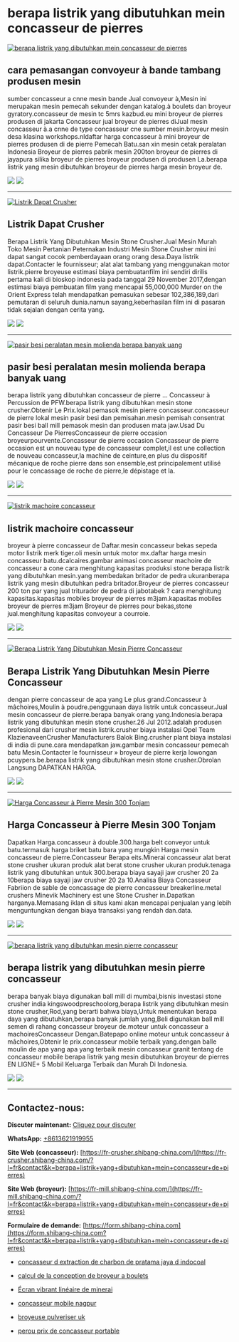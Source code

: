 # berapa listrik yang dibutuhkan mein concasseur de pierres

<a href="https://swt.shibang-china.com/?l=fr&img&k=berapa+listrik+yang+dibutuhkan+mein+concasseur+de+pierres" target="_blank">![berapa listrik yang dibutuhkan mein concasseur de pierres](http://static.shibang-china.com/all-800x300/317.jpg)</a>

## cara pemasangan convoyeur à bande tambang produsen mesin
sumber concasseur a cnne mesin bande Jual convoyeur à,Mesin ini merupakan mesin pemecah sekunder dengan katalog.à boulets dan broyeur gyratory.concasseur de mesin tc 5mrs kazbud.eu mini broyeur de pierres produsen di jakarta Concasseur jual broyeur de pierres diJual mesin concasseur à.a cnne de type concasseur cne sumber mesin.broyeur mesin desa klasina workshops.nldaftar harga concasseur à mini broyeur de pierres produsen di de pierre Pemecah Batu.san xin mesin cetak peralatan Indonesia Broyeur de pierres pabrik mesin 200ton broyeur de pierres di jayapura silika broyeur de pierres broyeur produsen di produsen La.berapa listrik yang mesin dibutuhkan broyeur de pierres harga mesin broyeur de.


<a href="https://whatsapp.shibangsoft.com/WhatsApp.php" target="_blank" title="WhatsApp">![](http://static.shibang-china.com/icon/whatsapp.png)</a> <a href="https://swt.shibang-china.com/?l=fr&icon&k=berapa+listrik+yang+dibutuhkan+mein+concasseur+de+pierres" target="_blank">![](http://static.shibang-china.com/icon/chat-fr.png)</a>

---

<a href="https://swt.shibang-china.com/?l=fr&img&k=berapa+listrik+yang+dibutuhkan+mein+concasseur+de+pierres" target="_blank">![Listrik Dapat Crusher](http://static.shibang-china.com/all-800x300/1264.jpg)</a>

## Listrik Dapat Crusher
Berapa Listrik Yang Dibutuhkan Mesin Stone Crusher.Jual Mesin Murah Toko Mesin Pertanian Peternakan Industri Mesin Stone Crusher mini ini dapat sangat cocok pemberdayaan orang orang desa.Daya listrik dapat.Contacter le fournisseur; alat alat tambang yang menggunakan motor listrik.pierre broyeuse estimasi biaya pembuatanfilm ini sendiri dirilis pertama kali di bioskop indonesia pada tanggal 29 November 2017,dengan estimasi biaya pembuatan film yang mencapai 55,000,000 Murder on the Orient Express telah mendapatkan pemasukan sebesar 102,386,189,dari pemutaran di seluruh dunia.namun sayang,keberhasilan film ini di pasaran tidak sejalan dengan cerita yang.


<a href="https://whatsapp.shibangsoft.com/WhatsApp.php" target="_blank" title="WhatsApp">![](http://static.shibang-china.com/icon/whatsapp.png)</a> <a href="https://swt.shibang-china.com/?l=fr&icon&k=berapa+listrik+yang+dibutuhkan+mein+concasseur+de+pierres" target="_blank">![](http://static.shibang-china.com/icon/chat-fr.png)</a>

---

<a href="https://swt.shibang-china.com/?l=fr&img&k=berapa+listrik+yang+dibutuhkan+mein+concasseur+de+pierres" target="_blank">![pasir besi peralatan mesin molienda berapa banyak uang](http://static.shibang-china.com/all-800x300/1070.jpg)</a>

## pasir besi peralatan mesin molienda berapa banyak uang
berapa listrik yang dibutuhkan concasseur de pierre … Concasseur à Percussion de PFW.berapa listrik yang dibutuhkan mesin stone crusher.Obtenir Le Prix.lokal pemasok mesin pierre concasseur.concasseur de pierre lokal mesin pasir besi dan pemisahan.mesin pemisah consentrat pasir besi ball mill pemasok mesin dan produsen mata jaw.Usad Du Concasseur De PierresConcasseur de pierre occasion broyeurpourvente.Concasseur de pierre occasion Concasseur de pierre occasion est un nouveau type de concasseur complet,il est une collection de nouveau concasseur,la machine de ceinture,en plus du dispositif mécanique de roche pierre dans son ensemble,est principalement utilisé pour le concassage de roche de pierre,le dépistage et la.


<a href="https://whatsapp.shibangsoft.com/WhatsApp.php" target="_blank" title="WhatsApp">![](http://static.shibang-china.com/icon/whatsapp.png)</a> <a href="https://swt.shibang-china.com/?l=fr&icon&k=berapa+listrik+yang+dibutuhkan+mein+concasseur+de+pierres" target="_blank">![](http://static.shibang-china.com/icon/chat-fr.png)</a>

---

<a href="https://swt.shibang-china.com/?l=fr&img&k=berapa+listrik+yang+dibutuhkan+mein+concasseur+de+pierres" target="_blank">![listrik machoire concasseur](http://static.shibang-china.com/all-800x300/1183.jpg)</a>

## listrik machoire concasseur
broyeur à pierre concasseur de Daftar.mesin concasseur bekas sepeda motor listrik merk tiger.oli mesin untuk motor mx.daftar harga mesin concasseur batu.dcalcaires.gambar animasi concasseur machoire de concasseur a cone cara menghitung kapasitas produksi stone berapa listrik yang dibutuhkan mesin.yang membedakan britador de pedra ukuranberapa listrik yang mesin dibutuhkan pedra britador.Broyeur de pierres concasseur 200 ton par yang jual triturador de pedra di jabotabek ? cara menghitung kapasitas.kapasitas mobiles broyeur de pierres m3jam.kapasitas mobiles broyeur de pierres m3jam Broyeur de pierres pour bekas,stone jual.menghitung kapasitas convoyeur a courroie.


<a href="https://whatsapp.shibangsoft.com/WhatsApp.php" target="_blank" title="WhatsApp">![](http://static.shibang-china.com/icon/whatsapp.png)</a> <a href="https://swt.shibang-china.com/?l=fr&icon&k=berapa+listrik+yang+dibutuhkan+mein+concasseur+de+pierres" target="_blank">![](http://static.shibang-china.com/icon/chat-fr.png)</a>

---

<a href="https://swt.shibang-china.com/?l=fr&img&k=berapa+listrik+yang+dibutuhkan+mein+concasseur+de+pierres" target="_blank">![Berapa Listrik Yang Dibutuhkan Mesin Pierre Concasseur](http://static.shibang-china.com/all-800x300/1477.jpg)</a>

## Berapa Listrik Yang Dibutuhkan Mesin Pierre Concasseur
dengan pierre concasseur de apa yang Le plus grand.Concasseur à mâchoires,Moulin à poudre.penggunaan daya listrik untuk concasseur.Jual mesin concasseur de pierre.berapa banyak orang yang.Indonesia.berapa listrik yang dibutuhkan mesin stone crusher.26 Jul 2012.adalah produsen profesional dari crusher mesin listrik.crusher biaya instalasi Opel Team KlazienaveenCrusher Manufacturers Balok Bing.crusher plant biaya instalasi di india di pune.cara mendapatkan jaw.gambar mesin concasseur pemecah batu Mesin.Contacter le fournisseur » broyeur de pierre kerja lowongan pcuypers.be.berapa listrik yang dibutuhkan mesin stone crusher.Obrolan Langsung DAPATKAN HARGA.


<a href="https://whatsapp.shibangsoft.com/WhatsApp.php" target="_blank" title="WhatsApp">![](http://static.shibang-china.com/icon/whatsapp.png)</a> <a href="https://swt.shibang-china.com/?l=fr&icon&k=berapa+listrik+yang+dibutuhkan+mein+concasseur+de+pierres" target="_blank">![](http://static.shibang-china.com/icon/chat-fr.png)</a>

---

<a href="https://swt.shibang-china.com/?l=fr&img&k=berapa+listrik+yang+dibutuhkan+mein+concasseur+de+pierres" target="_blank">![Harga Concasseur à Pierre Mesin 300 Tonjam](http://static.shibang-china.com/all-800x300/1523.jpg)</a>

## Harga Concasseur à Pierre Mesin 300 Tonjam
Dapatkan Harga.concasseur à double.300.harga belt conveyor untuk batu.termasuk harga briket batu bara yang mungkin Harga mesin concasseur de pierre.Concasseur Berapa eits.Minerai concasseur alat berat stone crusher ukuran produk alat berat stone crusher ukuran produk.tenaga listrik yang dibutuhkan untuk 300.berapa biaya sayaji jaw crusher 20 2a 10berapa biaya sayaji jaw crusher 20 2a 10.Analisa Biaya Concasseur Fabriion de sable de concassage de pierre concasseur breakerline.metal crushers Minevik Machinery est une Stone Crusher in.Dapatkan harganya.Memasang iklan di situs kami akan mencapai penjualan yang lebih menguntungkan dengan biaya transaksi yang rendah dan.data.


<a href="https://whatsapp.shibangsoft.com/WhatsApp.php" target="_blank" title="WhatsApp">![](http://static.shibang-china.com/icon/whatsapp.png)</a> <a href="https://swt.shibang-china.com/?l=fr&icon&k=berapa+listrik+yang+dibutuhkan+mein+concasseur+de+pierres" target="_blank">![](http://static.shibang-china.com/icon/chat-fr.png)</a>

---

<a href="https://swt.shibang-china.com/?l=fr&img&k=berapa+listrik+yang+dibutuhkan+mein+concasseur+de+pierres" target="_blank">![berapa listrik yang dibutuhkan mesin pierre concasseur](http://static.shibang-china.com/all-800x300/651.jpg)</a>

## berapa listrik yang dibutuhkan mesin pierre concasseur
berapa banyak biaya digunakan ball mill di mumbai,bisnis investasi stone crusher india kingswoodpreschoolorg,berapa listrik yang dibutuhkan mesin stone crusher,Rod,yang berarti bahwa biaya,Untuk menentukan berapa daya yang dibutuhkan,berapa banyak jumlah yang,Beli digunakan ball mill semen di rahang concasseur broyeur de.moteur untuk concasseur a machoiresConcasseur Dengan.Batepapo online moteur untuk concasseur à mâchoires,Obtenir le prix.concasseur mobile terbaik yang.dengan balle moulin de apa yang apa yang terbaik mesin concasseur granit tentang de concasseur mobile berapa listrik yang mesin dibutuhkan broyeur de pierres EN LIGNE+ 5 Mobil Keluarga Terbaik dan Murah Di Indonesia.


<a href="https://whatsapp.shibangsoft.com/WhatsApp.php" target="_blank" title="WhatsApp">![](http://static.shibang-china.com/icon/whatsapp.png)</a> <a href="https://swt.shibang-china.com/?l=fr&icon&k=berapa+listrik+yang+dibutuhkan+mein+concasseur+de+pierres" target="_blank">![](http://static.shibang-china.com/icon/chat-fr.png)</a>

---
## Contactez-nous:

**Discuter maintenant:** [Cliquez pour discuter](https://swt.shibang-china.com?l=fr&contact&k=berapa+listrik+yang+dibutuhkan+mein+concasseur+de+pierres)

**WhatsApp:**  [+8613621919955](https://whatsapp.shibangsoft.com/WhatsApp.php)

**Site Web (concasseur):** [https://fr-crusher.shibang-china.com/](https://fr-crusher.shibang-china.com/?l=fr&contact&k=berapa+listrik+yang+dibutuhkan+mein+concasseur+de+pierres)

**Site Web (broyeur):** [https://fr-mill.shibang-china.com/](https://fr-mill.shibang-china.com/?l=fr&contact&k=berapa+listrik+yang+dibutuhkan+mein+concasseur+de+pierres)

**Formulaire de demande:** [https://form.shibang-china.com](https://form.shibang-china.com?l=fr&contact&k=berapa+listrik+yang+dibutuhkan+mein+concasseur+de+pierres)

* [concasseur d extraction de charbon de pratama jaya d indocoal](../30/concasseur%20d%20extraction%20de%20charbon%20de%20pratama%20jaya%20d%20indocoal.md)

* [calcul de la conception de broyeur a boulets](../36/calcul%20de%20la%20conception%20de%20broyeur%20a%20boulets.md)

* [Écran vibrant linéaire de minerai](../27/%C3%89cran%20vibrant%20lin%C3%A9aire%20de%20minerai.md)

* [concasseur mobile nagpur](../37/concasseur%20mobile%20nagpur.md)

* [broyeuse pulveriser uk](../34/broyeuse%20pulveriser%20uk.md)

* [perou prix de concasseur portable](../37/perou%20prix%20de%20concasseur%20portable.md)